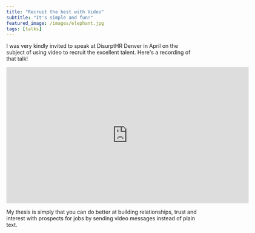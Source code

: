 ```yaml
---
title: "Recruit the best with Video"
subtitle: "It's simple and fun!"
featured_image: /images/elephant.jpg
tags: [talks]
---
```


I was very kindly invited to speak at DisurptHR Denver in April on the subject of using video to recruit the excellent talent. Here's a recording of that talk!


<iframe src="https://player.vimeo.com/video/335701244?title=0&portrait=0" width="640" height="360" frameborder="0" allow="autoplay; fullscreen" allowfullscreen></iframe>

My thesis is simply that you can do better at building relationships, trust and interest with prospects for jobs by sending video messages instead of plain text.